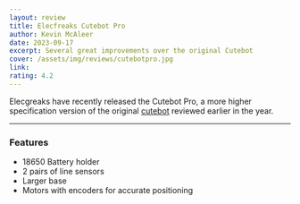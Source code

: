 ```yaml
---
layout: review
title: Elecfreaks Cutebot Pro
author: Kevin McAleer
date: 2023-09-17
excerpt: Several great improvements over the original Cutebot
cover: /assets/img/reviews/cutebotpro.jpg
link: 
rating: 4.2
---
```


Elecgreaks have recently released the Cutebot Pro, a more higher specification version of the original [cutebot](/reviews/cutebot) reviewed earlier in the year.

---

### Features

* 18650 Battery holder
* 2 pairs of line sensors
* Larger base
* Motors with encoders for accurate positioning